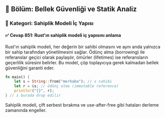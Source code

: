 ## 📘 Bölüm: Bellek Güvenliği ve Statik Analiz
### 🔹 Kategori: Sahiplik Modeli İç Yapısı
#### ✅ Cevap 851: Rust'ın sahiplik modeli iç yapısını anlama

Rust'ın sahiplik modeli, her değerin bir sahibi olmasını ve aynı anda yalnızca bir sahip tarafından yönetilmesini sağlar. Ödünç alma (borrowing) ile referanslar geçici olarak paylaşılır, ömürler (lifetimes) ise referansların geçerlilik süresini belirler. Bu model, çöp toplayıcıya gerek kalmadan bellek güvenliğini garanti eder.

```rust
fn main() {
    let s = String::from("merhaba"); // s sahibi
    let r = &s; // ödünç alma (immutable reference)
    println!("{}", r);
} // s burada drop edilir
```

Sahiplik modeli, çift serbest bırakma ve use-after-free gibi hataları derleme zamanında engeller.
